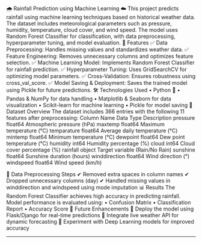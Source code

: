 🌧️ Rainfall Prediction using Machine Learning ☁️
This project predicts rainfall using machine learning techniques based on historical weather data. The dataset includes meteorological parameters such as pressure, humidity, temperature, cloud cover, and wind speed. The model uses Random Forest Classifier for classification, with data preprocessing, hyperparameter tuning, and model evaluation.
🚀 Features
✅ Data Preprocessing: Handles missing values and standardizes weather data.
✅ Feature Engineering: Removes unnecessary columns and optimizes feature selection.
✅ Machine Learning Model: Implements Random Forest Classifier for rainfall prediction.
✅ Hyperparameter Tuning: Uses GridSearchCV for optimizing model parameters.
✅ Cross-Validation: Ensures robustness using cross_val_score.
✅ Model Saving & Deployment: Saves the trained model using Pickle for future predictions.
🛠️ Technologies Used
•	Python 🐍
•	Pandas & NumPy for data handling
•	Matplotlib & Seaborn for data visualization
•	Scikit-learn for machine learning
•	Pickle for model saving
📂 Dataset Overview
The dataset includes 366 entries with the following 11 features after preprocessing:
Column Name	Data Type	Description
pressure	float64	Atmospheric pressure (hPa)
maxtemp	float64	Maximum temperature (°C)
temparature	float64	Average daily temperature (°C)
mintemp	float64	Minimum temperature (°C)
dewpoint	float64	Dew point temperature (°C)
humidity	int64	Humidity percentage (%)
cloud	int64	Cloud cover percentage (%)
rainfall	object	Target variable (Rain/No Rain)
sunshine	float64	Sunshine duration (hours)
winddirection	float64	Wind direction (°)
windspeed	float64	Wind speed (km/h)

📌 Data Preprocessing Steps
✔ Removed extra spaces in column names
✔ Dropped unnecessary columns (day)
✔ Handled missing values in winddirection and windspeed using mode imputation
📊 Results
The Random Forest Classifier achieves high accuracy in predicting rainfall. Model performance is evaluated using:
•	Confusion Matrix
•	Classification Report
•	Accuracy Score
🎯 Future Enhancements
🔹 Deploy the model using Flask/Django for real-time predictions
🔹 Integrate live weather API for dynamic forecasting
🔹 Experiment with Deep Learning models for improved accuracy
________________________________________

